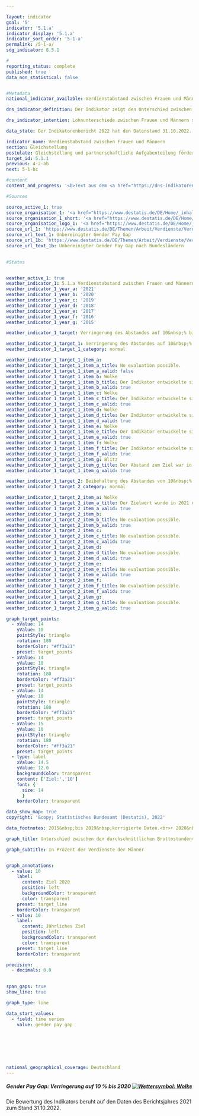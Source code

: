 ```yaml
---

layout: indicator    
goal: '5'    
indicator: '5.1.a'    
indicator_display: '5.1.a'    
indicator_sort_order: '5-1-a'    
permalink: /5-1-a/    
sdg_indicator: 8.5.1    

#
reporting_status: complete    
published: true    
data_non_statistical: false    


#Metadata    
national_indicator_available: Verdienstabstand zwischen Frauen und Männern    

dns_indicator_definition: Der Indikator zeigt den Unterschied zwischen den durchschnittlichen Bruttostundenverdiensten der Frauen und der Männer in Prozent der durchschnittlichen Bruttostundenverdienste der Männer.    

dns_indicator_intention: Lohnunterschiede zwischen Frauen und Männern sind in modernen Erwerbsgesellschaften ein Zeichen für soziale Ungleichheit. Die Verringerung der Lohnunterschiede ist ein Indikator für Fortschritte auf dem Weg zur Gleichstellung. Die Bundesregierung verfolgt daher das Ziel, bis zum Jahr 2020&nbsp;den Verdienstabstand auf 10&nbsp;% zu verringern und dieses bis 2030&nbsp;beizubehalten.    

data_state: Der Indikatorenbericht 2022 hat den Datenstand 31.10.2022. Die Daten auf dieser Plattform werden regelmäßig aktualisiert, sodass online aktuellere Daten verfügbar sein können als im <a href="https://dns-indikatoren.de/assets/publications/reports/de/2022.pdf">Indikatorenbericht 2022</a> veröffentlicht.    

indicator_name: Verdienstabstand zwischen Frauen und Männern    
section: Gleichstellung    
postulate: Gleichstellung und partnerschaftliche Aufgabenteilung fördern    
target_id: 5.1.1    
previous: 4-2-ab    
next: 5-1-bc    

#content     
content_and_progress: '<b>Text aus dem <a href="https://dns-indikatoren.de/assets/publications/reports/de/2022.pdf">Indikatorenbericht 2022&nbsp;</a></b><br><br>Der hier dargestellte Indikator zeigt den unbereinigten geschlechtsspezifischen Verdienstabstand (unadjusted gender pay gap). Er setzt dafür ausschließlich die durchschnittlichen Bruttostundenverdienste ins Verhältnis zueinander. Dabei werden deren Ursachen, wie Qualifikation, Tätigkeit oder unterschiedliche Erwerbsbiografien, nicht berücksichtigt.<br><br>Datengrundlage des Indikators bildet die vierjährliche Verdienststrukturerhebung, die von den Statistischen Ämtern der Länder als repräsentative Stichprobenerhebung mit Auskunftspflicht bei insgesamt maximal 60&nbsp;000&nbsp;Betrieben durchgeführt wird. Auf Basis dieser Daten werden Ergebnisse nach Alter, Bildungsniveau, Leistungsgruppen, Tätigkeit, Tarifbindung, Unternehmensgrößenklassen und Wirtschaftsabschnitten berechnet und der bereinigte Gender Pay Gap (<abbr title="Geschlechtsspezifischen Verdienstabstand (gender pay gap)">GPG</abbr>) veröffentlicht. Für die Zwischenjahre wird der unbereinigte <abbr title="Geschlechtsspezifischen Verdienstabstand (gender pay gap)">GPG</abbr> mit den Veränderungsraten aus der vierteljährlichen Verdiensterhebung fortgeschrieben. Für den bereinigten und unbereinigten <abbr title="Geschlechtsspezifischen Verdienstabstand (gender pay gap)">GPG</abbr> wird die <abbr title="Europäische Union">EU</abbr>-Abgrenzung zugrunde gelegt, wonach Beschäftigte der „Land- und Forstwirtschaft, Fischerei“, der „öffentlichen Verwaltung, Verteidigung; Sozialversicherung“ sowie Beschäftigte in Kleinstbetrieben unberücksichtigt bleiben.<br><br>Nach vorläufigen Zahlen lag der unbereinigte Verdienstabstand zwischen Frauen und Männern bei durchschnittlich 19&nbsp;% im Jahr 2019. Das heißt, der durchschnittliche Bruttostundenverdienst von Frauen lag um rund ein Fünftel niedriger als der Verdienst der Männer. Über einen längeren Zeitraum betrachtet, zeigt sich für Gesamtdeutschland ein langsamer, aber stetiger Rückgang des unbereinigten Gender Pay Gap. Dieser hatte 2014&nbsp;mit 22&nbsp;% um 3&nbsp;Prozentpunkte höher gelegen als 2019. Bei einer Fortsetzung der Entwicklung der letzten fünf Jahre wird das angestrebte Ziel im Jahr 2020&nbsp;sowie im Jahr 2030&nbsp;nicht erreicht werden.<br><br>Allerdings zeichnet sich für Deutschland kein einheitliches Bild ab. Zwischen den Bundesländern bestehen erhebliche Unterschiede: Am höchsten lag der unbereinigte <abbr title="Geschlechtsspezifischen Verdienstabstand (gender pay gap)">GPG</abbr> im Jahr 2019&nbsp;mit 25&nbsp;% in Bremen, während er in Mecklenburg-Vorpommern und Thüringen 6&nbsp;% betrug. Dabei war das Verdienstniveau in Mecklenburg-Vorpommern und Thüringen insgesamt niedriger als in Bremen.<br><br>Untersuchungen der ursächlichen Faktoren des <abbr title="Geschlechtsspezifischen Verdienstabstand (gender pay gap)">GPG</abbr> können alle vier Jahre auf Basis der detaillierten Ergebnisse aus der Verdienststrukturerhebung durchgeführt werden. Derzeit liegen Ergebnisse für das Jahr 2018&nbsp;vor. Diese Faktoren, die die Verdienstunterschiede bestimmen, unterliegen langfristigen Veränderungsprozessen und sind damit im Zeitablauf relativ stabil. Demnach sind 71°% des Verdienstunterschieds zwischen Männern und Frauen strukturbedingt – also unter anderem darauf zurückzuführen, dass Frauen häufiger in Branchen und Berufen arbeiten, in denen schlechter bezahlt wird und sie seltener Führungspositionen erreichen. Auch arbeiten sie häufiger als Männer in Teilzeit und in Minijobs. Die verbleibenden 29&nbsp;% des Verdienstunterschieds entsprechen dem bereinigten <abbr title="Geschlechtsspezifischen Verdienstabstand (gender pay gap)">GPG</abbr> von 6&nbsp;% im Jahr 2018. Verglichen mit dem unbereinigten <abbr title="Geschlechtsspezifischen Verdienstabstand (gender pay gap)">GPG</abbr> zeigt sich beim bereinigten <abbr title="Geschlechtsspezifischen Verdienstabstand (gender pay gap)">GPG</abbr> auf Ebene der Bundesländer ein wesentlich einheitlicheres Bild. Er lag im Jahr 2018&nbsp;zwischen 4&nbsp;% (in Berlin) und 7&nbsp;% (in Baden-Württemberg, Bayern, Bremen, Hamburg und Sachsen).<br><br>Im europäischen Vergleich liegen Ergebnisse für das Jahr 2018&nbsp;vor. Mit 20&nbsp;% lag der unbereinigte Gender Pay Gap in Deutschland für das Jahr 2018&nbsp;deutlich über dem Durchschnitt der Europäischen Union (15&nbsp;%, vorläufig). Von den 28&nbsp;<abbr title="Europäische Union">EU</abbr>-Staaten im Jahr 2018&nbsp;wies nur Estland mit 22&nbsp;% einen noch höheren geschlechtsspezifischen Verdienstunterschied auf. Die Staaten mit den <abbr title="Europäische Union">EU</abbr>-weit geringsten geschlechtsspezifischen Unterschieden im Bruttostundenverdienst waren Luxemburg (1&nbsp;%) sowie Rumänien (2&nbsp;%).'    

#Sources    

source_active_1: true
source_organisation_1: '<a href="https://www.destatis.de/DE/Home/_inhalt.html">Statistisches Bundesamt</a>'
source_organisation_1_short: '<a href="https://www.destatis.de/DE/Home/_inhalt.html">Statistisches Bundesamt</a>'
source_organisation_logo_1: '<a href="https://www.destatis.de/DE/Home/_inhalt.html"><img src="https://dnsUpgradeEnvironment.github.io/dns-indicators/public/OrgImgDe/destatis.png" alt="Statistisches Bundesamt" title=" Klicken Sie hier um zur Homepage der Organisation Statistisches Bundesamt zu gelangen." style="height:60px; width:148px; border: transparent"/></a>'
source_url_1: 'https://www.destatis.de/DE/Themen/Arbeit/Verdienste/Verdienste-Verdienstunterschiede/Tabellen/ugpg-01-gebietsstand.html'
source_url_text_1: Unbereinigter Gender Pay Gap
source_url_1b: 'https://www.destatis.de/DE/Themen/Arbeit/Verdienste/Verdienste-Verdienstunterschiede/Tabellen/ugpg-02-bundeslaender-ab-2014.html'
source_url_text_1b: Unbereinigter Gender Pay Gap nach Bundesländern
    

#Status    


weather_active_1: true
weather_indicator_1: 5.1.a Verdienstabstand zwischen Frauen und Männern
weather_indicator_1_year_a: '2021'
weather_indicator_1_year_b: '2020'
weather_indicator_1_year_c: '2019'
weather_indicator_1_year_d: '2018'
weather_indicator_1_year_e: '2017'
weather_indicator_1_year_f: '2016'
weather_indicator_1_year_g: '2015'

weather_indicator_1_target: Verringerung des Abstandes auf 10&nbsp;% bis 2020, anschließend Beibehaltung bis 2030

weather_indicator_1_target_1: Verringerung des Abstandes auf 10&nbsp;% bis 2020
weather_indicator_1_target_1_category: normal

weather_indicator_1_target_1_item_a: 
weather_indicator_1_target_1_item_a_title: No evaluation possible.
weather_indicator_1_target_1_item_a_valid: false
weather_indicator_1_target_1_item_b: Wolke
weather_indicator_1_target_1_item_b_title: Der Indikator entwickelte sich in 2020 zwar in die gewünschte Richtung auf das Ziel zu, bei Fortsetzung der Entwicklung wäre das Ziel im Zieljahr aber um mehr als 20 % der Differenz zwischen Zielwert und dem damaligen Wert verfehlt worden.
weather_indicator_1_target_1_item_b_valid: true
weather_indicator_1_target_1_item_c: Wolke
weather_indicator_1_target_1_item_c_title: Der Indikator entwickelte sich in 2019 zwar in die gewünschte Richtung auf das Ziel zu, bei Fortsetzung der Entwicklung wäre das Ziel im Zieljahr aber um mehr als 20 % der Differenz zwischen Zielwert und dem damaligen Wert verfehlt worden.
weather_indicator_1_target_1_item_c_valid: true
weather_indicator_1_target_1_item_d: Wolke
weather_indicator_1_target_1_item_d_title: Der Indikator entwickelte sich in 2018 zwar in die gewünschte Richtung auf das Ziel zu, bei Fortsetzung der Entwicklung wäre das Ziel im Zieljahr aber um mehr als 20 % der Differenz zwischen Zielwert und dem damaligen Wert verfehlt worden.
weather_indicator_1_target_1_item_d_valid: true
weather_indicator_1_target_1_item_e: Wolke
weather_indicator_1_target_1_item_e_title: Der Indikator entwickelte sich in 2017 zwar in die gewünschte Richtung auf das Ziel zu, bei Fortsetzung der Entwicklung wäre das Ziel im Zieljahr aber um mehr als 20 % der Differenz zwischen Zielwert und dem damaligen Wert verfehlt worden.
weather_indicator_1_target_1_item_e_valid: true
weather_indicator_1_target_1_item_f: Wolke
weather_indicator_1_target_1_item_f_title: Der Indikator entwickelte sich in 2016 zwar in die gewünschte Richtung auf das Ziel zu, bei Fortsetzung der Entwicklung wäre das Ziel im Zieljahr aber um mehr als 20 % der Differenz zwischen Zielwert und dem damaligen Wert verfehlt worden.
weather_indicator_1_target_1_item_f_valid: true
weather_indicator_1_target_1_item_g: Blitz
weather_indicator_1_target_1_item_g_title: Der Abstand zum Ziel war in 2015 konstant hoch oder hat sich vergrößert. Der Indikator entwickelte sich also nicht in die gewünschte Richtung.
weather_indicator_1_target_1_item_g_valid: true

weather_indicator_1_target_2: Beibehaltung des Abstandes von 10&nbsp;% bis 2030
weather_indicator_1_target_2_category: normal

weather_indicator_1_target_2_item_a: Wolke
weather_indicator_1_target_2_item_a_title: Der Zielwert wurde in 2021 nicht erreicht, aber die durchschnittliche Entwicklung wies in die gewünschte Richtung.
weather_indicator_1_target_2_item_a_valid: true
weather_indicator_1_target_2_item_b: 
weather_indicator_1_target_2_item_b_title: No evaluation possible.
weather_indicator_1_target_2_item_b_valid: true
weather_indicator_1_target_2_item_c: 
weather_indicator_1_target_2_item_c_title: No evaluation possible.
weather_indicator_1_target_2_item_c_valid: true
weather_indicator_1_target_2_item_d: 
weather_indicator_1_target_2_item_d_title: No evaluation possible.
weather_indicator_1_target_2_item_d_valid: true
weather_indicator_1_target_2_item_e: 
weather_indicator_1_target_2_item_e_title: No evaluation possible.
weather_indicator_1_target_2_item_e_valid: true
weather_indicator_1_target_2_item_f: 
weather_indicator_1_target_2_item_f_title: No evaluation possible.
weather_indicator_1_target_2_item_f_valid: true
weather_indicator_1_target_2_item_g: 
weather_indicator_1_target_2_item_g_title: No evaluation possible.
weather_indicator_1_target_2_item_g_valid: true    

graph_target_points:
  - xValue: 14
    yValue: 10
    pointStyle: triangle
    rotation: 180
    borderColor: "#ff3a21"
    preset: target_points
  - xValue: 14
    yValue: 10
    pointStyle: triangle
    rotation: 180
    borderColor: "#ff3a21"
    preset: target_points
  - xValue: 14
    yValue: 10
    pointStyle: triangle
    rotation: 180
    borderColor: "#ff3a21"
    preset: target_points
  - xValue: 15
    yValue: 10
    pointStyle: triangle
    rotation: 180
    borderColor: "#ff3a21"
    preset: target_points
  - type: label
    xValue: 14.5
    yValue: 12.0
    backgroundColor: transparent
    content: ['Ziel:','10']
    font: {
      size: 14
      }
    borderColor: transparent    

data_show_map: true    
copyright: '&copy; Statistisches Bundesamt (Destatis), 2022'    

data_footnotes: 2015&nbsp;bis 2019&nbsp;korrigierte Daten.<br>• 2020&nbsp;und 2021&nbsp;vorläufige Daten.    

graph_title: Unterschied zwischen den durchschnittlichen Bruttostundenverdiensten von Frauen und Männern    

graph_subtitle: In Prozent der Verdienste der Männer    


graph_annotations:
  - value: 10
    label:
      content: Ziel 2020
      position: left
      backgroundColor: transparent
      color: transparent
    preset: target_line
    borderColor: transparent
  - value: 10
    label:
      content: Jährliches Ziel
      position: left
      backgroundColor: transparent
      color: transparent
    preset: target_line
    borderColor: transparent    

precision: 
  - decimals: 0.0
        

span_gaps: true    
show_line: true    

graph_type: line    

data_start_values: 
  - field: time series
    value: gender pay gap    

    

    

            

national_geographical_coverage: Deutschland    
---
```



<div>
  <div class="my-header">
    <h5>Gender Pay Gap: Verringerung auf 10&nbsp;% bis 2020
      <a href="https://dnsUpgradeEnvironment.github.io/dns-indicators/status"><img src="https://g205sdgs.github.io/sdg-indicators/public/Wettersymbole/Wolke.png" title="Der Zielwert wurde in 2021 (Datenstand 31.10.2022) nicht erreicht, aber die durchschnittliche Entwicklung wies in die gewünschte Richtung." alt="Wettersymbol: Wolke"/>
      </a>
    </h5>
  </div>
</div>
<div class="my-header-note">Die Bewertung des Indikators beruht auf den Daten des Berichtsjahres 2021 zum Stand 31.10.2022.
</div>